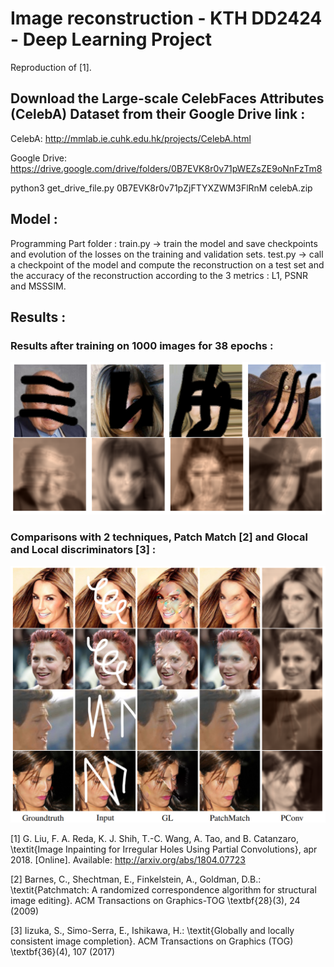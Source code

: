 # Image reconstruction - KTH DD2424 - Deep Learning Project

Reproduction of [1].

## Download the Large-scale CelebFaces Attributes (CelebA) Dataset from their Google Drive link :

CelebA: http://mmlab.ie.cuhk.edu.hk/projects/CelebA.html

Google Drive: https://drive.google.com/drive/folders/0B7EVK8r0v71pWEZsZE9oNnFzTm8

python3 get_drive_file.py 0B7EVK8r0v71pZjFTYXZWM3FlRnM celebA.zip

## Model :

Programming Part folder : 
train.py -> train the model and save checkpoints and evolution of the losses on the training and validation sets.
test.py -> call a checkpoint of the model and compute the reconstruction on a test set and the accuracy of the reconstruction according to the 3 metrics : L1, PSNR and MSSSIM.

## Results :

### Results after training on 1000 images for 38 epochs :
![picture alt](./results/results.PNG)

### Comparisons with 2 techniques, Patch Match [2] and Glocal and Local discriminators [3] : 
![picture alt](./results/comp.PNG)

[1] G. Liu, F. A. Reda, K. J. Shih, T.-C. Wang, A. Tao, and B. Catanzaro, \textit{Image Inpainting for Irregular Holes Using Partial Convolutions}, apr 2018. [Online]. Available: http://arxiv.org/abs/1804.07723

[2] Barnes, C., Shechtman, E., Finkelstein, A., Goldman, D.B.: \textit{Patchmatch: A randomized correspondence algorithm for structural image editing}. ACM Transactions on Graphics-TOG \textbf{28}(3), 24 (2009)

[3] Iizuka, S., Simo-Serra, E., Ishikawa, H.: \textit{Globally and locally consistent image completion}. ACM Transactions on Graphics (TOG) \textbf{36}(4), 107 (2017)
